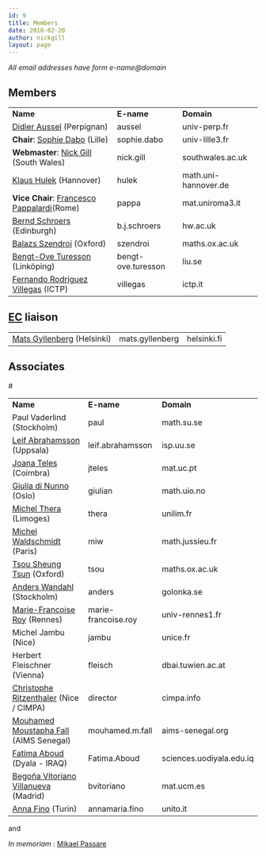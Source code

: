 ```yaml
---
id: 9
title: Members
date: 2018-02-20
author: nickgill
layout: page
---
```



<i>All email addresses have form e-name@domain</i>

<h2>Members</h2>

<table>
<tr>
<td><b>Name</b></td><td><b>E-name</b></td><td><b>Domain</b></td></tr>
<tr><td><a href = "http://perso.univ-perp.fr/aussel/">Didier Aussel</a> (Perpignan) </td><td>aussel</td><td>univ-perp.fr</td></tr>
<tr><td><b>Chair</b>: <a href="http://perso.univ-lille3.fr/~sdabo/">Sophie Dabo</a> (Lille)</td><td>sophie.dabo</td><td>univ-lille3.fr</td></tr>
<tr><td><b>Webmaster</b>: <a href="http://boolesrings.org/nickgill">Nick Gill</a> (South Wales)</td><td>nick.gill</td><td>southwales.ac.uk</td></tr>
<tr><td><a href="https://www.iag.uni-hannover.de/hulek.html">Klaus Hulek</a> (Hannover)</td><td>hulek</td><td>math.uni-hannover.de</td></tr> 
<tr><td><b>Vice Chair</b>:  <a href = "http://www.mat.uniroma3.it/users/pappa/">Francesco Pappalardi</a>(Rome)</td><td>pappa</td><td>mat.uniroma3.it</td></tr>
<tr><td><a href = "http://www.macs.hw.ac.uk/~bernd/">Bernd Schroers</a> (Edinburgh) </td><td>b.j.schroers</td><td>hw.ac.uk</td></tr>
<tr><td><a href = "https://people.maths.ox.ac.uk/szendroi/">Balazs Szendroi</a> (Oxford) </td><td>szendroi</td><td>maths.ox.ac.uk</td></tr>
<tr><td><a href="https://liu.se/en/employee/bentu07">Bengt-Ove Turesson</a> (Linköping) </td><td>bengt-ove.turesson</td><td>liu.se</td></tr>
<tr><td><a href = "http://users.ictp.it/~villegas/">Fernando Rodriguez Villegas</a> (ICTP)</td><td>villegas</td><td>ictp.it</td></tr></table>
<h2><a href="http://euro-math-soc.eu/comm-executive.html">EC</a> liaison</h2>
<table>
<tr><td><a href = "http://www.helsinki.fi/~mgyllenb/">Mats Gyllenberg</a> (Helsinki)</td><td>mats.gyllenberg</td><td>helsinki.fi</td></tr>
</table>
<h2>Associates</h2>
<table>
<tr>
<td><b>Name</b></td><td><b>E-name</b></td><td><b>Domain</b></td></tr>
<tr><td>Paul Vaderlind (Stockholm)</td><td>paul</td><td>math.su.se</td></tr>
<tr><td><a href="http://www.isp.uu.se">Leif Abrahamsson</a> (Uppsala)</td><td>leif.abrahamsson</td><td>isp.uu.se</td></tr>
<tr><td><a href="http://www.mat.uc.pt/~cmuc/peoplehome.php?tp=&pid=105">Joana Teles</a> (Coimbra)</td><td>jteles</td><td>mat.uc.pt</td></tr>
<tr><td><a href="http://folk.uio.no/giulian/">Giulia di Nunno</a>
(Oslo)</td><td>giulian</td><td>math.uio.no</td></tr>
<tr><td><a href = "http://pages.di.unipi.ips
<tr><td><a href = "http://www.unilim.fr/pages_perso/michel.thera/">Michel Thera</a> (Limoges) </td><td>thera</td><td>unilim.fr </td></tr>
<tr><td><a href="http://www.math.jussieu.fr/~miw/">Michel Waldschmidt</a> (Paris)</td><td>miw</td><td>math.jussieu.fr</td></tr>
#<tr><td><a href="http://www.maths.ox.ac.uk/~tsou/">Tsou Sheung Tsun</a> (Oxford)</td><td>tsou</td><td>maths.ox.ac.uk</td></tr>
<tr><td><a href="http://www.golonka.se/">Anders Wandahl</a> (Stockholm)</td><td>anders</td><td>golonka.se</td></tr>
<tr><td><a href="http://perso.univ-rennes1.fr/marie-francoise.roy/">Marie-Francoise Roy</a> (Rennes)</td><td>marie-francoise.roy</td><td>univ-rennes1.fr</td></tr>
<tr><td>Michel Jambu (Nice)</td><td>jambu</td><td>unice.fr</td></tr>
<tr><td>Herbert Fleischner (Vienna)</td><td>fleisch</td><td>dbai.tuwien.ac.at</td></tr>
<tr><td><a  href="https://perso.univ-rennes1.fr/christophe.ritzenthaler/">Christophe Ritzenthaler</a> (Nice / CIMPA)</td><td>director</td><td>cimpa.info</td></tr>
<tr><td><a href = "https://sites.google.com/view/mouhamedmoustaphafall">Mouhamed Moustapha Fall</a> (AIMS Senegal)</td><td>mouhamed.m.fall</td><td>aims-senegal.org </td></tr>
<tr><td><a href = "https://www.researchgate.net/profile/Fatima_Aboud">Fatima Aboud</a> (Dyala - IRAQ)</td><td>Fatima.Aboud</td><td>sciences.uodiyala.edu.iq</td></tr>
<tr><td><a href="http://www.mat.ucm.es/~bvitoria/">Begoña Vitoriano Villanueva</a> (Madrid)</td><td>bvitoriano</td><td>mat.ucm.es</td></tr>
<tr><td><a href="https://sites.google.com/site/annafino/home">Anna Fino</a> (Turin)</td><td>annamaria.fino</td><td>unito.it</td></tr>
</table>

  and   

<p>
<i> In memoriam</i> :
<a href="MikaelPassare"> Mikael Passare </a>
</p>


